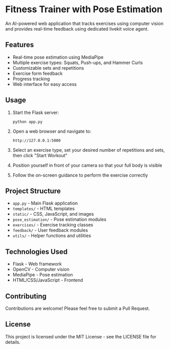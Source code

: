 # Fitness Trainer with Pose Estimation

An AI-powered web application that tracks exercises using computer vision and provides real-time feedback using dedicated livekit voice agent.

## Features

- Real-time pose estimation using MediaPipe
- Multiple exercise types: Squats, Push-ups, and Hammer Curls
- Customizable sets and repetitions
- Exercise form feedback
- Progress tracking
- Web interface for easy access


## Usage

1. Start the Flask server:
   ```
   python app.py
   ```

2. Open a web browser and navigate to:
   ```
   http://127.0.0.1:5000
   ```

3. Select an exercise type, set your desired number of repetitions and sets, then click "Start Workout"

4. Position yourself in front of your camera so that your full body is visible

5. Follow the on-screen guidance to perform the exercise correctly

## Project Structure

- `app.py` - Main Flask application
- `templates/` - HTML templates
- `static/` - CSS, JavaScript, and images
- `pose_estimation/` - Pose estimation modules
- `exercises/` - Exercise tracking classes
- `feedback/` - User feedback modules
- `utils/` - Helper functions and utilities

## Technologies Used

- Flask - Web framework
- OpenCV - Computer vision
- MediaPipe - Pose estimation
- HTML/CSS/JavaScript - Frontend

## Contributing

Contributions are welcome! Please feel free to submit a Pull Request.

## License

This project is licensed under the MIT License - see the LICENSE file for details.
